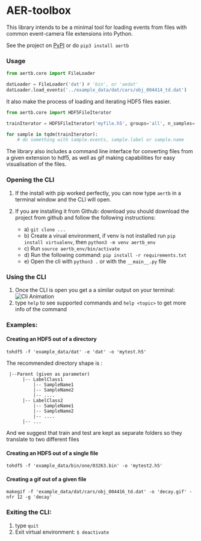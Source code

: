 # AER-toolbox
This library intends to be a minimal tool for loading events from files with common event-camera file extensions into
Python.

See the project on [PyPI](https://pypi.org/project/aertb/) or do `pip3 install aertb`

### Usage
```py
from aertb.core import FileLoader

datLoader = FileLoader('dat') # 'bin', or 'aedat'
datLoader.load_events('../example_data/dat/cars/obj_004414_td.dat')
```
It also make the process of loading and iterating HDF5 files easier.
```py
from aertb.core import HDF5FileIterator

trainIterator = HDF5FileIterator('myfile.h5', groups='all', n_samples='all', rand=-1)

for sample in tqdm(trainIterator):
    # do something with sample.events, sample.label or sample.name
```
The library also includes a command line interface for converting files from a given extension to hdf5, as well as gif
making capabilities for easy visualisation of the files.

### Opening the CLI
  1. If the install with pip worked perfectly, you can now type `aertb` in a terminal window and the CLI will open.
  
  2. If you are installing it from Github: download you should download the project from github and follow the following
  instructions:
        - a) `git clone ...`
        - b)  Create a virual environment, if venv is not installed run `pip install virtualenv`,
                  then `python3 -m venv aertb_env`
        - c)  Run `source aertb_env/bin/activate`
        - d)  Run the following command: `pip install -r requirements.txt`
        - e)  Open the cli with `python3 .` or with the `__main__.py` file

### Using the CLI
  1. Once the CLI is open you get a a similar output on your terminal:
    ![Cli Animation](https://github.com/rfma23/aertb/raw/master/aertb_cli_shell.gif)
  2. type `help` to see supported commands and `help <topic>` to get more info of the command

### Examples:

#### Creating an HDF5 out of a directory
```
tohdf5 -f 'example_data/dat' -e 'dat' -o 'mytest.h5'
```
The recommended directory shape is  :

     |--Parent (given as parameter)
          |-- LabelClass1
              |-- SampleName1
              |-- SampleName2
              |-- ....
          |-- LabelClass2
              |-- SampleName1
              |-- SampleName2
              |-- ....
          |-- ...

And we suggest that train and test are kept as separate folders so they translate 
to two different files
####  Creating an HDF5 out of a single file
```
tohdf5 -f 'example_data/bin/one/03263.bin' -o 'mytest2.h5'
```


####  Creating a gif out of a given file
```
makegif -f 'example_data/dat/cars/obj_004416_td.dat' -o 'decay.gif' -nfr 12 -g 'decay'
```

### Exiting the CLI:

1. type `quit`
2. Exit virtual environment: `$ deactivate`
